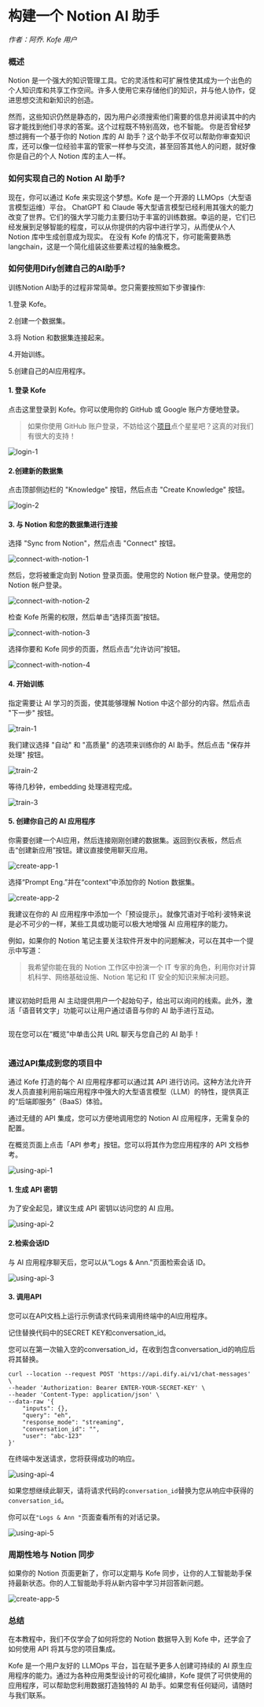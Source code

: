 # 构建一个 Notion AI 助手

_作者：阿乔. Kofe 用户_

### 概述

Notion 是一个强大的知识管理工具。它的灵活性和可扩展性使其成为一个出色的个人知识库和共享工作空间。许多人使用它来存储他们的知识，并与他人协作，促进思想交流和新知识的创造。

然而，这些知识仍然是静态的，因为用户必须搜索他们需要的信息并阅读其中的内容才能找到他们寻求的答案。这个过程既不特别高效，也不智能。 你是否曾经梦想过拥有一个基于你的 Notion 库的 AI 助手？这个助手不仅可以帮助你审查知识库，还可以像一位经验丰富的管家一样参与交流，甚至回答其他人的问题，就好像你是自己的个人 Notion 库的主人一样。

### 如何实现自己的 Notion AI 助手?

现在，你可以通过 Kofe 来实现这个梦想。Kofe 是一个开源的 LLMOps（大型语言模型运维）平台。 ChatGPT 和 Claude 等大型语言模型已经利用其强大的能力改变了世界。它们的强大学习能力主要归功于丰富的训练数据。幸运的是，它们已经发展到足够智能的程度，可以从你提供的内容中进行学习，从而使从个人 Notion 库中生成创意成为现实。 在没有 Kofe 的情况下，你可能需要熟悉 langchain，这是一个简化组装这些要素过程的抽象概念。

### 如何使用Dify创建自己的AI助手?

训练Notion AI助手的过程非常简单。您只需要按照如下步骤操作:

1.登录 Kofe。

2.创建一个数据集。

3.将 Notion 和数据集连接起来。

4.开始训练。

5.创建自己的AI应用程序。

#### 1. 登录 Kofe[​](https://wsyfin.com/notion-dify#1-login-to-dify) <a href="#1-login-to-dify" id="1-login-to-dify"></a>

点击这里登录到 Kofe。你可以使用你的 GitHub 或 Google 账户方便地登录。

> 如果你使用 GitHub 账户登录，不妨给这个[项目](https://github.com/langgenius/dify)点个星星吧？这真的对我们有很大的支持！

![login-1](https://pan.wsyfin.com/f/ERGcp/login-1.png)

#### 2.创建新的数据集 <a href="#2-create-a-new-datasets" id="2-create-a-new-datasets"></a>

点击顶部侧边栏的 "Knowledge" 按钮，然后点击 "Create Knowledge" 按钮。

![login-2](https://pan.wsyfin.com/f/G6ziA/login-2.png)

#### 3. 与 Notion 和您的数据集进行连接 <a href="#3-connect-with-notion-and-datasets" id="3-connect-with-notion-and-datasets"></a>

选择 "Sync from Notion"，然后点击 "Connect" 按钮。

![connect-with-notion-1](https://pan.wsyfin.com/f/J6WsK/connect-with-notion-1.png)

然后，您将被重定向到 Notion 登录页面。使用您的 Notion 帐户登录。使用您的 Notion 帐户登录。

![connect-with-notion-2](https://pan.wsyfin.com/f/KrEi4/connect-with-notion-2.png)

检查 Kofe 所需的权限，然后单击“选择页面”按钮。

![connect-with-notion-3](https://pan.wsyfin.com/f/L91iQ/connect-with-notion-3.png)

选择你要和 Kofe 同步的页面，然后点击“允许访问”按钮。

![connect-with-notion-4](https://pan.wsyfin.com/f/M8Xtz/connect-with-notion-4.png)

#### 4. 开始训练 <a href="#4-start-training" id="4-start-training"></a>

指定需要让 AI 学习的页面，使其能够理解 Notion 中这个部分的内容。然后点击 "下一步" 按钮。

![train-1](https://pan.wsyfin.com/f/Nkjuj/train-1.png)

我们建议选择 "自动" 和 "高质量" 的选项来训练你的 AI 助手。然后点击 "保存并处理" 按钮。

![train-2](https://pan.wsyfin.com/f/OYoCv/train-2.png)

等待几秒钟，embedding 处理进程完成。

![train-3](https://pan.wsyfin.com/f/PN9F3/train-3.png)

#### 5. 创建你自己的 AI 应用程序[​](https://wsyfin.com/notion-dify#5-create-your-own-ai-application) <a href="#5-create-your-own-ai-application" id="5-create-your-own-ai-application"></a>

你需要创建一个AI应用，然后连接刚刚创建的数据集。返回到仪表板，然后点击“创建新应用”按钮。建议直接使用聊天应用。

![create-app-1](https://pan.wsyfin.com/f/QWRHo/create-app-1.png)

选择“Prompt Eng.”并在“context”中添加你的 Notion 数据集。

![create-app-2](https://pan.wsyfin.com/f/R6DT5/create-app-2.png)

我建议在你的 AI 应用程序中添加一个「预设提示」。就像咒语对于哈利·波特来说是必不可少的一样，某些工具或功能可以极大地增强 AI 应用程序的能力。

例如，如果你的 Notion 笔记主要关注软件开发中的问题解决，可以在其中一个提示中写道：

> 我希望你能在我的 Notion 工作区中扮演一个 IT 专家的角色，利用你对计算机科学、网络基础设施、Notion 笔记和 IT 安全的知识来解决问题。

<figure><img src="../../.gitbook/assets/image (34).png" alt=""><figcaption></figcaption></figure>

建议初始时启用 AI 主动提供用户一个起始句子，给出可以询问的线索。此外，激活「语音转文字」功能可以让用户通过语音与你的 AI 助手进行互动。

<figure><img src="../../.gitbook/assets/image (42).png" alt=""><figcaption></figcaption></figure>

现在您可以在“概览”中单击公共 URL 聊天与您自己的 AI 助手！

<figure><img src="../../.gitbook/assets/image (27).png" alt=""><figcaption></figcaption></figure>

### 通过API集成到您的项目中​

通过 Kofe 打造的每个 AI 应用程序都可以通过其 API 进行访问。这种方法允许开发人员直接利用前端应用程序中强大的大型语言模型（LLM）的特性，提供真正的“后端即服务”（BaaS）体验。

通过无缝的 API 集成，您可以方便地调用您的 Notion AI 应用程序，无需复杂的配置。

在概览页面上点击「API 参考」按钮。您可以将其作为您应用程序的 API 文档参考。

![using-api-1](https://pan.wsyfin.com/f/wp0Cy/using-api-1.png)

#### 1. 生成 API 密钥 <a href="#1-generate-api-secret-key" id="1-generate-api-secret-key"></a>

为了安全起见，建议生成 API 密钥以访问您的 AI 应用。

![using-api-2](https://pan.wsyfin.com/f/xk2Fx/using-api-2.png)

#### 2.检索会话ID <a href="#2-retrieve-conversation-id" id="2-retrieve-conversation-id"></a>

与 AI 应用程序聊天后，您可以从“Logs & Ann.”页面检索会话 ID。

![using-api-3](https://pan.wsyfin.com/f/yPXHL/using-api-3.png)

#### 3. 调用API <a href="#3-invoke-api" id="3-invoke-api"></a>

您可以在API文档上运行示例请求代码来调用终端中的AI应用程序。

记住替换代码中的SECRET KEY和conversation\_id。

您可以在第一次输入空的conversation\_id，在收到包含conversation\_id的响应后将其替换。

```
curl --location --request POST 'https://api.dify.ai/v1/chat-messages' \
--header 'Authorization: Bearer ENTER-YOUR-SECRET-KEY' \
--header 'Content-Type: application/json' \
--data-raw '{
    "inputs": {},
    "query": "eh",
    "response_mode": "streaming",
    "conversation_id": "",
    "user": "abc-123"
}'
```

在终端中发送请求，您将获得成功的响应。

![using-api-4](https://pan.wsyfin.com/f/zpnI4/using-api-4.png)

如果您想继续此聊天，请将请求代码的`conversation_id`替换为您从响应中获得的`conversation_id`。

你可以在`"Logs & Ann "`页面查看所有的对话记录。

![using-api-5](https://pan.wsyfin.com/f/ADQSE/using-api-5.png)

### 周期性地与 Notion 同步

如果你的 Notion 页面更新了，你可以定期与 Kofe 同步，让你的人工智能助手保持最新状态。你的人工智能助手将从新内容中学习并回答新问题。

![create-app-5](https://pan.wsyfin.com/f/XDBfO/create-app-5.png)

### 总结

在本教程中，我们不仅学会了如何将您的 Notion 数据导入到 Kofe 中，还学会了如何使用 API 将其与您的项目集成。

Kofe 是一个用户友好的 LLMOps 平台，旨在赋予更多人创建可持续的 AI 原生应用程序的能力。通过为各种应用类型设计的可视化编排，Kofe 提供了可供使用的应用程序，可以帮助您利用数据打造独特的 AI 助手。如果您有任何疑问，请随时与我们联系。
